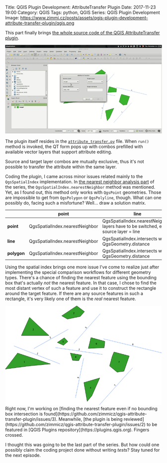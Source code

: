Title: QGIS Plugin Development: AttributeTransfer Plugin
Date: 2017-11-23 19:00
Category: QGIS
Tags: python, QGIS
Series: QGIS Plugin Development
Image: https://www.zimmi.cz/posts/assets/qgis-plugin-development-attribute-transfer-plugin/qgis.png

This part finally brings [the whole source code of the QGIS AttributeTransfer plugin](https://github.com/zimmicz/qgis-attribute-transfer-plugin).

<div class="text-center"><img src="/posts/assets/qgis-plugin-development-attribute-transfer-plugin/qgis.gif"/></div>

The plugin itself resides in the [`attribute_transfer.py`](https://github.com/zimmicz/qgis-attribute-transfer-plugin/blob/master/attribute_transfer.py) file. When `run()` method is invoked, the QT form pops up with combos prefilled with available vector layers that support attribute editing.

Source and target layer combos are mutually exclusive, thus it's not possible to transfer the attribute within the same layer.

Coding the plugin, I came across minor issues related mainly to the `QgsSpatialIndex` implementation. In [the nearest neighbor analysis part]({filename}../2017/qgis-plugin-development-finding-nearest-neighbors.md) of the series, the `QgsSpatialIndex.nearestNeighbor` method was mentioned. Yet, as I found out, this method only works with `QgsPoint` geometries. Those are impossible to get from `QgsPolygon` or `QgsPolyline`, though. What can one possibly do, facing such a misfortune? Well&hellip; draw a solution matrix.

|         | point                           | line                                                                                 | polygon                                                                                 |
|---------|---------------------------------|--------------------------------------------------------------------------------------|-----------------------------------------------------------------------------------------|
| **point**   | QgsSpatialIndex.nearestNeighbor | QgsSpatialIndex.nearestNeighbor; layers have to be switched, e.g. source layer = line | QgsSpatialIndex.nearestNeighbor; layers have to be switched, e.g. source layer = polygon |
| **line**    | QgsSpatialIndex.nearestNeighbor | QgsSpatialIndex.intersects with QgsGeometry.distance                                  | QgsSpatialIndex.intersects with QgsGeometry.distance                                     |
| **polygon** | QgsSpatialIndex.nearestNeighbor | QgsSpatialIndex.intersects with QgsGeometry.distance                                  | QgsSpatialIndex.intersects with QgsGeometry.distance                                     |

Using the spatial index brings one more issue I've come to realize just after implementing the special comparison workflows for different geometry types. There's a chance of finding the nearest feature using the bounding box that's actually *not* the nearest feature. In that case, I chose to find the most distant vertex of such a feature and use it to construct the rectangle around the target feature. If there are any source features in such a rectangle, it's very likely one of them is the *real* nearest feature.

<div class="text-center"><img src="/posts/assets/qgis-plugin-development-attribute-transfer-plugin/qgis.png"/></div>
Right now, I'm working on [finding the nearest feature even if no bounding box intersection is found](https://github.com/zimmicz/qgis-attribute-transfer-plugin/issues/3). Meanwhile, [the plugin is being reviewed](https://github.com/zimmicz/qgis-attribute-transfer-plugin/issues/2) to be featured in [QGIS Plugins repository](https://plugins.qgis.org). Fingers crossed.

I thought this was going to be the last part of the series. But how could one possibly claim the coding project done without writing *tests*? Stay tuned for the next episode.
